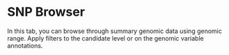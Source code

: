 # SNP Browser

In this tab, you can browse through summary genomic data using genomic range. Apply filters to the candidate level or on the genomic variable annotations.
